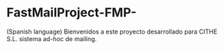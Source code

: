# FastMailProject-FMP-
(Spanish language)
Bienvenidos a este proyecto desarrollado para CITHE S.L. sistema ad-hoc de mailing.
